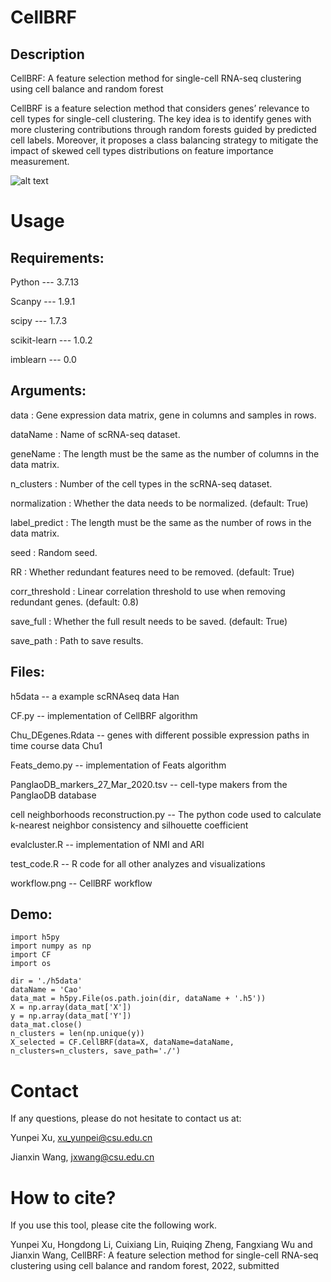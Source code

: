 # CellBRF
## Description
CellBRF: A feature selection method for single-cell RNA-seq clustering using cell balance and random forest

CellBRF is a feature selection method that considers genes’ relevance to cell types for single-cell clustering. The key idea is to identify genes with more clustering contributions through random forests guided by predicted cell labels. Moreover, it proposes a class balancing strategy to mitigate the impact of skewed cell types distributions on feature importance measurement.

![alt text](https://github.com/xuyp-csu/CellBRF/blob/main/workflow.png)

# Usage
## Requirements:

Python --- 3.7.13

Scanpy --- 1.9.1

scipy --- 1.7.3

scikit-learn --- 1.0.2

imblearn --- 0.0

## Arguments:

data : Gene expression data matrix, gene in columns and samples in rows.

dataName : Name of scRNA-seq dataset.

geneName : The length must be the same as the number of columns in the data matrix.

n_clusters : Number of the cell types in the scRNA-seq dataset.

normalization : Whether the data needs to be normalized. (default: True)

label_predict : The length must be the same as the number of rows in the data matrix.

seed : Random seed.

RR : Whether redundant features need to be removed. (default: True)

corr_threshold : Linear correlation threshold to use when removing redundant genes. (default: 0.8)

save_full : Whether the full result needs to be saved. (default: True)

save_path : Path to save results.

## Files:
h5data -- a example scRNAseq data Han

CF.py -- implementation of CellBRF algorithm

Chu_DEgenes.Rdata -- genes with different possible expression paths in time course data Chu1

Feats_demo.py -- implementation of Feats algorithm

PanglaoDB_markers_27_Mar_2020.tsv -- cell-type makers from the PanglaoDB database

cell neighborhoods reconstruction.py -- The python code used to calculate k-nearest neighbor consistency and silhouette coefficient

evalcluster.R -- implementation of NMI and ARI

test_code.R -- R code for all other analyzes and visualizations

workflow.png -- CellBRF workflow

## Demo:
```
import h5py
import numpy as np
import CF
import os

dir = './h5data'
dataName = 'Cao'
data_mat = h5py.File(os.path.join(dir, dataName + '.h5'))
X = np.array(data_mat['X'])
y = np.array(data_mat['Y'])
data_mat.close()
n_clusters = len(np.unique(y))
X_selected = CF.CellBRF(data=X, dataName=dataName, n_clusters=n_clusters, save_path='./')
```

# Contact
If any questions, please do not hesitate to contact us at: 

Yunpei Xu, xu_yunpei@csu.edu.cn

Jianxin Wang, jxwang@csu.edu.cn

# How to cite?
If you use this tool, please cite the following work.

Yunpei Xu, Hongdong Li, Cuixiang Lin, Ruiqing Zheng, Fangxiang Wu and Jianxin Wang, CellBRF: A feature selection method for single-cell RNA-seq clustering using cell balance and random forest, 2022, submitted  
